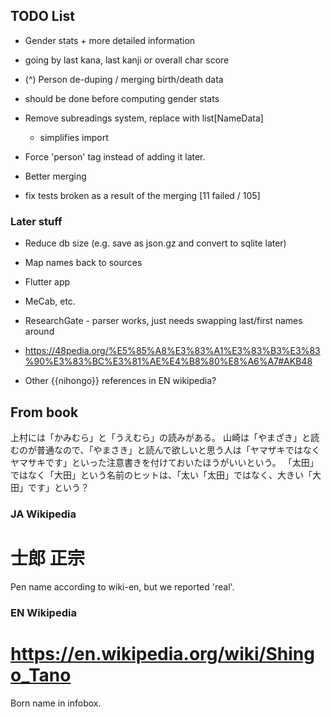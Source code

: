 ## TODO List

 - Gender stats + more detailed information
  - going by last kana, last kanji or overall char score

 - (^) Person de-duping / merging birth/death data
  - should be done before computing gender stats

 - Remove subreadings system, replace with list[NameData]
   - simplifies import

 - Force 'person' tag instead of adding it later.

 - Better merging
  - fix tests broken as a result of the merging [11 failed / 105]

### Later stuff

 - Reduce db size (e.g. save as json.gz and convert to sqlite later)
 - Map names back to sources
 - Flutter app
 - MeCab, etc.
 - ResearchGate - parser works, just needs swapping last/first names around
 - https://48pedia.org/%E5%85%A8%E3%83%A1%E3%83%B3%E3%83%90%E3%83%BC%E3%81%AE%E4%B8%80%E8%A6%A7#AKB48

 - Other {{nihongo}} references in EN wikipedia?

## From book

上村には「かみむら」と「うえむら」の読みがある。
山崎は「やまざき」と読むのが普通なので、「やまさき」と読んで欲しいと思う人は「ヤマザキではなくヤマサキです」といった注意書きを付けておいたほうがいいという。
「太田」ではなく「大田」という名前のヒットは、「太い「太田」ではなく、大きい「大田」です」という？

### JA Wikipedia

# 士郎 正宗
Pen name according to wiki-en, but we reported 'real'.

### EN Wikipedia

# https://en.wikipedia.org/wiki/Shingo_Tano
Born name in infobox.